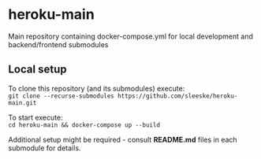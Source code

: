 # heroku-main
Main repository containing docker-compose.yml for local development and backend/frontend submodules


## Local setup

To clone this repository (and its submodules) execute:  
`git clone --recurse-submodules https://github.com/sleeske/heroku-main.git`  

To start execute:  
`cd heroku-main && docker-compose up --build`

Additional setup might be required - consult **README.md** files in each submodule for details.

